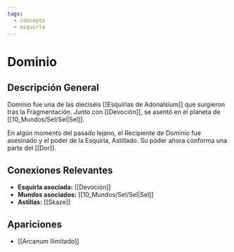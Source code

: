```yaml
---
tags:
  - concepto
  - esquirla
---
```


# Dominio

## Descripción General
Dominio fue una de las dieciséis [[Esquirlas de Adonalsium]] que surgieron tras la Fragmentación. Junto con [[Devoción]], se asentó en el planeta de [[10_Mundos/Sel/Sel|Sel]].

En algún momento del pasado lejano, el Recipiente de Dominio fue asesinado y el poder de la Esquirla, Astillado. Su poder ahora conforma una parte del [[Dor]].

## Conexiones Relevantes
* **Esquirla asociada:** [[Devoción]]
* **Mundos asociados:** [[10_Mundos/Sel/Sel|Sel]]
* **Astillas:** [[Skaze]]

## Apariciones
* [[Arcanum Ilimitado]]
